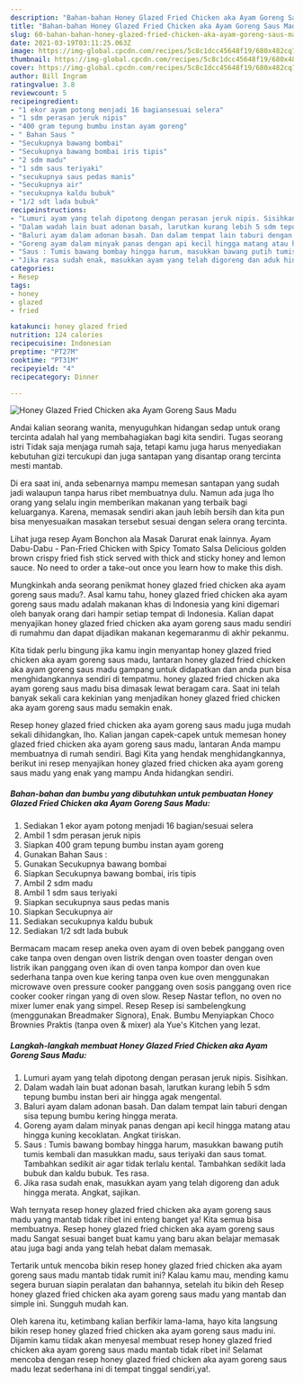 ```yaml
---
description: "Bahan-bahan Honey Glazed Fried Chicken aka Ayam Goreng Saus Madu Sederhana Untuk Jualan"
title: "Bahan-bahan Honey Glazed Fried Chicken aka Ayam Goreng Saus Madu Sederhana Untuk Jualan"
slug: 60-bahan-bahan-honey-glazed-fried-chicken-aka-ayam-goreng-saus-madu-sederhana-untuk-jualan
date: 2021-03-19T03:11:25.063Z
image: https://img-global.cpcdn.com/recipes/5c8c1dcc45648f19/680x482cq70/honey-glazed-fried-chicken-aka-ayam-goreng-saus-madu-foto-resep-utama.jpg
thumbnail: https://img-global.cpcdn.com/recipes/5c8c1dcc45648f19/680x482cq70/honey-glazed-fried-chicken-aka-ayam-goreng-saus-madu-foto-resep-utama.jpg
cover: https://img-global.cpcdn.com/recipes/5c8c1dcc45648f19/680x482cq70/honey-glazed-fried-chicken-aka-ayam-goreng-saus-madu-foto-resep-utama.jpg
author: Bill Ingram
ratingvalue: 3.8
reviewcount: 5
recipeingredient:
- "1 ekor ayam potong menjadi 16 bagiansesuai selera"
- "1 sdm perasan jeruk nipis"
- "400 gram tepung bumbu instan ayam goreng"
- " Bahan Saus "
- "Secukupnya bawang bombai"
- "Secukupnya bawang bombai iris tipis"
- "2 sdm madu"
- "1 sdm saus teriyaki"
- "secukupnya saus pedas manis"
- "Secukupnya air"
- "secukupnya kaldu bubuk"
- "1/2 sdt lada bubuk"
recipeinstructions:
- "Lumuri ayam yang telah dipotong dengan perasan jeruk nipis. Sisihkan."
- "Dalam wadah lain buat adonan basah, larutkan kurang lebih 5 sdm tepung bumbu instan beri air hingga agak mengental."
- "Baluri ayam dalam adonan basah. Dan dalam tempat lain taburi dengan sisa tepung bumbu kering hingga merata."
- "Goreng ayam dalam minyak panas dengan api kecil hingga matang atau hingga kuning kecoklatan. Angkat tiriskan."
- "Saus : Tumis bawang bombay hingga harum, masukkan bawang putih tumis kembali dan masukkan madu, saus teriyaki dan saus tomat. Tambahkan sedikit air agar tidak terlalu kental. Tambahkan sedikit lada bubuk dan kaldu bubuk. Tes rasa."
- "Jika rasa sudah enak, masukkan ayam yang telah digoreng dan aduk hingga merata. Angkat, sajikan."
categories:
- Resep
tags:
- honey
- glazed
- fried

katakunci: honey glazed fried 
nutrition: 124 calories
recipecuisine: Indonesian
preptime: "PT27M"
cooktime: "PT31M"
recipeyield: "4"
recipecategory: Dinner

---
```



![Honey Glazed Fried Chicken aka Ayam Goreng Saus Madu](https://img-global.cpcdn.com/recipes/5c8c1dcc45648f19/680x482cq70/honey-glazed-fried-chicken-aka-ayam-goreng-saus-madu-foto-resep-utama.jpg)

Andai kalian seorang wanita, menyuguhkan hidangan sedap untuk orang tercinta adalah hal yang membahagiakan bagi kita sendiri. Tugas seorang istri Tidak saja menjaga rumah saja, tetapi kamu juga harus menyediakan kebutuhan gizi tercukupi dan juga santapan yang disantap orang tercinta mesti mantab.

Di era  saat ini, anda sebenarnya mampu memesan santapan yang sudah jadi walaupun tanpa harus ribet membuatnya dulu. Namun ada juga lho orang yang selalu ingin memberikan makanan yang terbaik bagi keluarganya. Karena, memasak sendiri akan jauh lebih bersih dan kita pun bisa menyesuaikan masakan tersebut sesuai dengan selera orang tercinta. 

Lihat juga resep Ayam Bonchon ala Masak Darurat enak lainnya. Ayam Dabu-Dabu - Pan-Fried Chicken with Spicy Tomato Salsa Delicious golden brown crispy fried fish stick served with thick and sticky honey and lemon sauce. No need to order a take-out once you learn how to make this dish.

Mungkinkah anda seorang penikmat honey glazed fried chicken aka ayam goreng saus madu?. Asal kamu tahu, honey glazed fried chicken aka ayam goreng saus madu adalah makanan khas di Indonesia yang kini digemari oleh banyak orang dari hampir setiap tempat di Indonesia. Kalian dapat menyajikan honey glazed fried chicken aka ayam goreng saus madu sendiri di rumahmu dan dapat dijadikan makanan kegemaranmu di akhir pekanmu.

Kita tidak perlu bingung jika kamu ingin menyantap honey glazed fried chicken aka ayam goreng saus madu, lantaran honey glazed fried chicken aka ayam goreng saus madu gampang untuk didapatkan dan anda pun bisa menghidangkannya sendiri di tempatmu. honey glazed fried chicken aka ayam goreng saus madu bisa dimasak lewat beragam cara. Saat ini telah banyak sekali cara kekinian yang menjadikan honey glazed fried chicken aka ayam goreng saus madu semakin enak.

Resep honey glazed fried chicken aka ayam goreng saus madu juga mudah sekali dihidangkan, lho. Kalian jangan capek-capek untuk memesan honey glazed fried chicken aka ayam goreng saus madu, lantaran Anda mampu membuatnya di rumah sendiri. Bagi Kita yang hendak menghidangkannya, berikut ini resep menyajikan honey glazed fried chicken aka ayam goreng saus madu yang enak yang mampu Anda hidangkan sendiri.

<!--inarticleads1-->

##### Bahan-bahan dan bumbu yang dibutuhkan untuk pembuatan Honey Glazed Fried Chicken aka Ayam Goreng Saus Madu:

1. Sediakan 1 ekor ayam potong menjadi 16 bagian/sesuai selera
1. Ambil 1 sdm perasan jeruk nipis
1. Siapkan 400 gram tepung bumbu instan ayam goreng
1. Gunakan  Bahan Saus :
1. Gunakan Secukupnya bawang bombai
1. Siapkan Secukupnya bawang bombai, iris tipis
1. Ambil 2 sdm madu
1. Ambil 1 sdm saus teriyaki
1. Siapkan secukupnya saus pedas manis
1. Siapkan Secukupnya air
1. Sediakan secukupnya kaldu bubuk
1. Sediakan 1/2 sdt lada bubuk


Bermacam macam resep aneka oven ayam di oven bebek panggang oven cake tanpa oven dengan oven listrik dengan oven toaster dengan oven listrik ikan panggang oven ikan di oven tanpa kompor dan oven kue sederhana tanpa oven kue kering tanpa oven kue oven menggunakan microwave oven pressure cooker panggang oven sosis panggang oven rice cooker cooker ringan yang di oven slow. Resep Nastar teflon, no oven no mixer lumer enak yang simpel. Resep Resep isi sambelengkung (menggunakan Breadmaker Signora), Enak. Bumbu Menyiapkan Choco Brownies Praktis (tanpa oven &amp; mixer) ala Yue&#39;s Kitchen yang lezat. 

<!--inarticleads2-->

##### Langkah-langkah membuat Honey Glazed Fried Chicken aka Ayam Goreng Saus Madu:

1. Lumuri ayam yang telah dipotong dengan perasan jeruk nipis. Sisihkan.
1. Dalam wadah lain buat adonan basah, larutkan kurang lebih 5 sdm tepung bumbu instan beri air hingga agak mengental.
1. Baluri ayam dalam adonan basah. Dan dalam tempat lain taburi dengan sisa tepung bumbu kering hingga merata.
1. Goreng ayam dalam minyak panas dengan api kecil hingga matang atau hingga kuning kecoklatan. Angkat tiriskan.
1. Saus : Tumis bawang bombay hingga harum, masukkan bawang putih tumis kembali dan masukkan madu, saus teriyaki dan saus tomat. Tambahkan sedikit air agar tidak terlalu kental. Tambahkan sedikit lada bubuk dan kaldu bubuk. Tes rasa.
1. Jika rasa sudah enak, masukkan ayam yang telah digoreng dan aduk hingga merata. Angkat, sajikan.




Wah ternyata resep honey glazed fried chicken aka ayam goreng saus madu yang mantab tidak ribet ini enteng banget ya! Kita semua bisa membuatnya. Resep honey glazed fried chicken aka ayam goreng saus madu Sangat sesuai banget buat kamu yang baru akan belajar memasak atau juga bagi anda yang telah hebat dalam memasak.

Tertarik untuk mencoba bikin resep honey glazed fried chicken aka ayam goreng saus madu mantab tidak rumit ini? Kalau kamu mau, mending kamu segera buruan siapin peralatan dan bahannya, setelah itu bikin deh Resep honey glazed fried chicken aka ayam goreng saus madu yang mantab dan simple ini. Sungguh mudah kan. 

Oleh karena itu, ketimbang kalian berfikir lama-lama, hayo kita langsung bikin resep honey glazed fried chicken aka ayam goreng saus madu ini. Dijamin kamu tiidak akan menyesal membuat resep honey glazed fried chicken aka ayam goreng saus madu mantab tidak ribet ini! Selamat mencoba dengan resep honey glazed fried chicken aka ayam goreng saus madu lezat sederhana ini di tempat tinggal sendiri,ya!.

